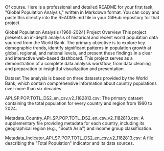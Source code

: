 Of course. Here is a professional and detailed README for your first task, "Global Population Analysis," written in Markdown format. You can copy and paste this directly into the README.md file in your GitHub repository for that project.

Global Population Analysis (1960-2024)
Project Overview
This project presents an in-depth analysis of historical and recent world population data sourced from the World Bank. The primary objective is to explore key demographic trends, identify significant patterns in population growth at global, regional, and national levels, and present these findings in a clear and interactive web-based dashboard. This project serves as a demonstration of a complete data analysis workflow, from data cleaning and preparation to insightful visualization and presentation.

Dataset
The analysis is based on three datasets provided by the World Bank, which contain comprehensive information about country populations over more than six decades.

API_SP.POP.TOTL_DS2_en_csv_v2_1182813.csv: The primary dataset containing the total population for every country and region from 1960 to 2024.

Metadata_Country_API_SP.POP.TOTL_DS2_en_csv_v2_1182813.csv: A supplementary file providing metadata for each country, including its geographical region (e.g., "South Asia") and income group classification.

Metadata_Indicator_API_SP.POP.TOTL_DS2_en_csv_v2_1182813.csv: A file describing the "Total Population" indicator and its data sources.
